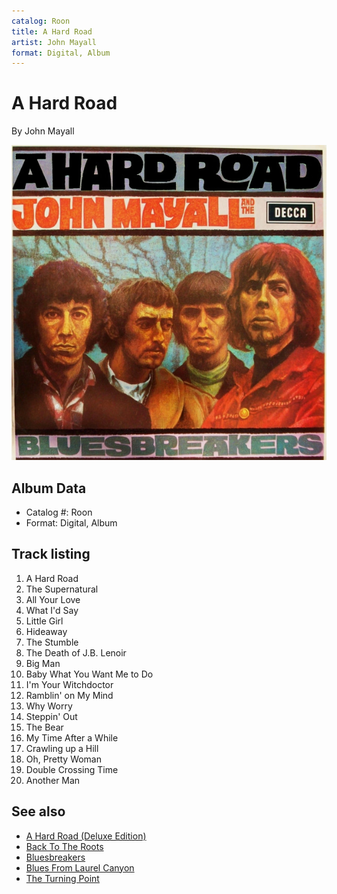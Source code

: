 ```yaml
---
catalog: Roon
title: A Hard Road
artist: John Mayall
format: Digital, Album
---
```


# A Hard Road

By John Mayall

![](../../assets/albumcovers/John_Mayall-A_Hard_Road.png)

## Album Data

- Catalog #: Roon
- Format: Digital, Album


## Track listing


1. A Hard Road
2. The Supernatural
3. All Your Love
4. What I'd Say
5. Little Girl
6. Hideaway
7. The Stumble
8. The Death of J.B. Lenoir
9. Big Man
10. Baby What You Want Me to Do
11. I'm Your Witchdoctor
12. Ramblin' on My Mind
13. Why Worry
14. Steppin' Out
15. The Bear
16. My Time After a While
17. Crawling up a Hill
18. Oh, Pretty Woman
19. Double Crossing Time
20. Another Man


## See also

- [A Hard Road (Deluxe Edition)](A_Hard_Road_Deluxe_Edition.md)
- [Back To The Roots](Back_To_The_Roots.md)
- [Bluesbreakers](Bluesbreakers.md)
- [Blues From Laurel Canyon](Blues_From_Laurel_Canyon.md)
- [The Turning Point](The_Turning_Point.md)
